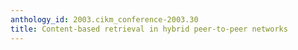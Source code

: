 ```yaml
---
anthology_id: 2003.cikm_conference-2003.30
title: Content-based retrieval in hybrid peer-to-peer networks
---
```


